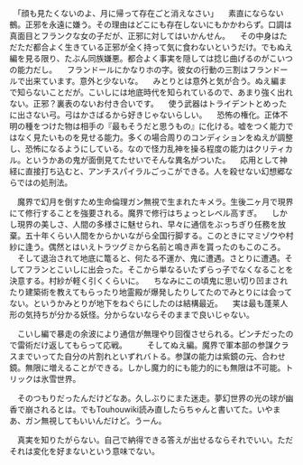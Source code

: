 　「顔も見たくないのよ、月に帰って存在ごと消えなさい」
　素直にならない鵺。正邪を永遠に嫌う。その理由はどこにも存在しないにもかかわらず。口調は真面目とフランクな女の子だが、正邪に対してはいかんせん。
　その中身はただただ都合よく生きている正邪が全く持って気に食わないというだけ。でもぬえ編を見る限り、たぶん同族嫌悪。都合よく事実を隠しては捻じ曲げるのがこいつの能力だし。
　フランドールにかなりホの字。彼女の行動の三割はフランドールで出来ています。意外と少ないな。
　みとりとは意外と気が合う。ぬえ編まで知らないことだが。こいしには地底時代を知られているので、あまり強く出れない。正邪？裏表のないお付き合いです。
　使う武器はトライデントとめったに出さない弓。弓はかさばるから好きじゃないらしい。
　恐怖の権化。正体不明の種をつけた物は相手の『最もそうだと思うもの』に化ける。嘘をつく能力ではなく見たいものを見せる能力。多くの場合周りのコンディションをぬえが調整し、恐怖になるようにしている。なので怪力乱神を操る程度の能力はクリティカル。というかあの鬼が面倒見てたせいでそんな異名がついた。
　応用として神経に直接打ち込むと、アンチスパイラルごっこができる。人を殺せない幻想郷ならではの処刑法。


　魔界で幻月を倒すため生命倫理ガン無視で生まれたキメラ。生後二ヶ月で現界にて修行することを強要される。魔界で修行はちょっとレベル高すぎ。
　しかし現界の美しさ、人間の多様さに魅せられ、早々に通信をぶっちぎり任務を放棄。五十年くらい人間をからかいながら全国行脚する。このときにマミゾウや村紗に逢う。偶然とはいえトラツグミから名前と鳴き声を貰ったのもこのころ。
　そして退治されて地底に篭ると、何たる不運か、鬼に遭遇。さとりに遭遇。そしてフランとこいしに出会った。そこから単なるいたずらっ子でなくなることを決意する。村紗が軽く引くくらいに。
　ちなみにこの頃鬼に思い切り凹まされたり建築術を教えてもらったり地霊殿が爆発したりしてたのでみとりには会ってない。というかみとりが地下をねぐらにしたのは結構最近。
　実は最も蓬莱人形の気持ちが分かる妖怪。分からないならそのままで良いじゃない。

　こいし編で暴走の余波により通信が無理やり回復させられる。ピンチだったので雷術だけ返してもらって応戦。
　
　そしてぬえ編。魔界で軍本部の参謀クラスまでいってた自分の片割れといずれバトる。参謀の能力は紫鏡の元、合わせ鏡。無限に増えることができる。しかし魔力的にも能力的にも無限は不可能。トリックは氷雪世界。


　そのつもりだったんだけどなあ。久しぶりにまた迷走。夢幻世界の光の球が幽香で崩されるとは。でもTouhouwiki読み直したらちゃんと書いてた。いやまあ、ガン無視してもいいんだけど。うーん。


　真実を知りたがらない。自己で納得できる答えが出せるならそれでいい。ただそれは変化を好まないという意味でない。